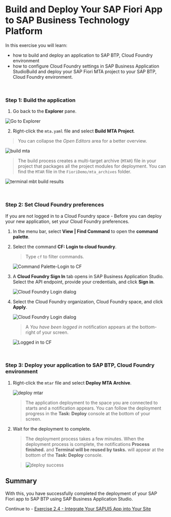 # Build and Deploy Your SAP Fiori App to SAP Business Technology Platform

In this exercise you will learn:
- how to build and deploy an application to SAP BTP, Cloud Foundry environment
- how to configure Cloud Foundry settings in SAP Business Application StudioBuild and deploy your SAP Fiori MTA project to your SAP BTP, Cloud Foundry environment.

<br>

### Step 1: Build the application


1. Go back to the **Explorer** pane.

![Go to Explorer](images/1-GotoExplorer)

2. Right-click the `mta.yaml` file and select **Build MTA Project**.

> You can collapse the *Open Editors* area for a better overview. 

![build mta](images/2-BuildMTA.png)

> The build process creates a multi-target archive (`MTAR`) file in your project that packages all the project modules for deployment. 
> You can find the `MTAR` file in the `FioriDemo/mta_archives` folder.

![terminal mbt build results](3-MTAArchives.png)

<br>

### Step 2: Set Cloud Foundry preferences

If you are not logged in to a Cloud Foundry space - Before you can deploy your new application, set your Cloud Foundry preferences.

1. In the menu bar, select **View | Find Command** to open the **command palette**.

2. Select the command **CF: Login to cloud foundry**.

    > Type `cf` to filter commands.

    ![Command Palette-Login to CF](images/5-LoginCF.png)

3. A **Cloud Foundry Sign In** tab opens in SAP Business Application Studio. Select the API endpoint, provide your credentials, and click **Sign in**.

    ![Cloud Foundry Login dialog](images/6-Credentials.png)

4. Select the Cloud Foundry organization, Cloud Foundry space, and click **Apply**.

    ![Cloud Foundry Login dialog](BAS-CF-Login-4-.png)

    > A *You have been logged in* notification appears at the bottom-right of your screen.
    

    ![Logged in to CF](BAS-CF-Login-5-.png)

<br>

### Step 3: Deploy your application to SAP BTP, Cloud Foundry environment

1. Right-click the `mtar` file and select **Deploy MTA Archive**.

    ![deploy mtar](images/5-Deploy.png)

    >The application deployment to the space you are connected to starts and a notification appears. You can follow the deployment progress in the **Task: Deploy** console at the bottom of your screen.

3. Wait for the deployment to complete.

    >The deployment process takes a few minutes. When the deployment process is complete, the notifications **Process finished.** and **Terminal will be reused by tasks.** will appear at the bottom of the **Task: Deploy** console.

    > ![deploy success](BAS-Deploy-2-.png)



## Summary

With this, you have successfully completed the deployment of your SAP Fiori app to SAP BTP using SAP Business Application Studio.

Continue to - [Exercise 2.4 - Integrate Your SAPUI5 App into Your Site](../ex2.4/README.md)

